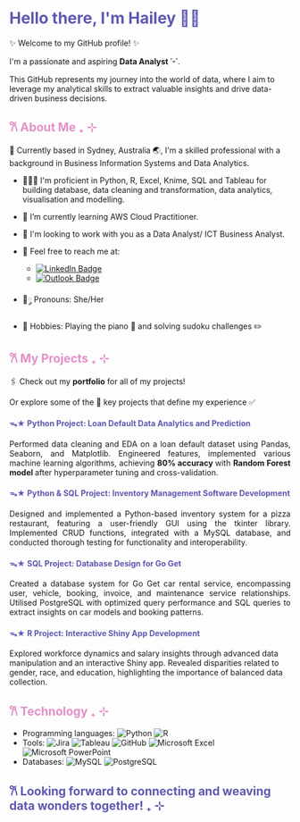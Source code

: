 # <span style="color: #5D59AF">Hello there, I'm Hailey 👋🏻 </span>



✨ Welcome to my GitHub profile! ✨

I'm a passionate and aspiring **Data Analyst ˙ᵕ˙**. 

This GitHub represents my journey into the world of data, where I aim to leverage my analytical skills to extract valuable insights and drive data-driven business decisions.


## <span style="color: #E390C8"> 𐙚 About Me ₊ ⊹ </span>

📍 Currently based in Sydney, Australia 🌏, I'm a skilled professional with a background in Business Information Systems and Data Analytics. 
- 👩🏻‍💻 I'm proficient in Python, R, Excel, Knime, SQL and Tableau for building database, data cleaning and transformation, data analytics, visualisation and modelling.
- 🌱 I’m currently learning AWS Cloud Practitioner.
- 💬 I'm looking to work with you as a Data Analyst/ ICT Business Analyst.
- 📨 Feel free to reach me at: 
    - [![LinkedIn Badge](https://img.shields.io/badge/%20-nhatha--huynh%20-%230A66C2?style=for-the-badge&logo=linkedin&logoColor=white&labelColor=%230A66C2&color=%2341495E)](https://www.linkedin.com/in/nhathahuynh/)
    - [![Outlook Badge](https://img.shields.io/badge/%20-hnhaa00%40gmail.com%20-%230078D4?style=for-the-badge&logo=microsoftoutlook&logoColor=white&labelColor=%230078D4&color=%2341495E)](mailto:hnhaa00@gmail.com)

- 🎀༘ Pronouns: She/Her
- 🧸 Hobbies: Playing the piano 🎹 and solving sudoku challenges ✏️

## <span style="color: #E390C8"> 𐙚 My Projects ₊ ⊹ </span>
🖇️ Check out my **portfolio** for all of my projects!

Or explore some of the 🔑 key projects that define my experience ✅

#### <span style="color: #5D59AF">  ᯓ★ Python Project: Loan Default Data Analytics and Prediction  </span>

<div style="text-align: justify;">
Performed data cleaning and EDA on a loan default dataset using Pandas, Seaborn, and Matplotlib. Engineered features, implemented various machine learning algorithms, achieving <strong> 80% accuracy </strong> with <strong> Random Forest model </strong> after hyperparameter tuning and cross-validation.
</div>




#### <span style="color: #5D59AF">  ᯓ★ Python & SQL Project: Inventory Management Software Development  </span>

<div style="text-align: justify;">
Designed and implemented a Python-based inventory system for a pizza restaurant, featuring a user-friendly GUI using the tkinter library. Implemented CRUD functions, integrated with a MySQL database, and conducted thorough testing for functionality and interoperability.
</div>

#### <span style="color: #5D59AF">  ᯓ★ SQL Project: Database Design for Go Get </span>

<div style="text-align: justify;">
Created a database system for Go Get car rental service, encompassing user, vehicle, booking, invoice, and maintenance service relationships. Utilised PostgreSQL with optimized query performance and SQL queries to extract insights on car models and booking patterns.
</div>

#### <span style="color: #5D59AF">  ᯓ★ R Project: Interactive Shiny App Development </span>

Explored workforce dynamics and salary insights through advanced data manipulation and an interactive Shiny app. Revealed disparities related to gender, race, and education, highlighting the importance of balanced data collection. 

## <span style="color: #E390C8"> 𐙚 Technology ₊ ⊹ </span>

- Programming languages: ![Python](https://img.shields.io/badge/-Python-3776AB?style=flat&logo=python&logoColor=white) ![R](https://img.shields.io/badge/-R-276DC3?style=flat&logo=r&logoColor=white)
- Tools: ![Jira](https://img.shields.io/badge/-Jira-0052CC?style=flat&logo=jira&logoColor=white) ![Tableau](https://img.shields.io/badge/-Tableau-E97627?style=flat&logo=tableau&logoColor=white) ![GitHub](https://img.shields.io/badge/-GitHub-181717?style=flat&logo=github) ![Microsoft Excel](https://img.shields.io/badge/-Microsoft%20Excel-217346?style=flat&logo=microsoft-excel&logoColor=white) ![Microsoft PowerPoint](https://img.shields.io/badge/-Microsoft%20PowerPoint-B7472A?style=flat&logo=microsoft-powerpoint&logoColor=white) 
- Databases: ![MySQL](https://img.shields.io/badge/-MySQL-4479A1?style=flat&logo=mysql&logoColor=white) ![PostgreSQL](https://img.shields.io/badge/-PostgreSQL-4169E1?style=flat&logo=postgresql&logoColor=white)

## <span style="color: #5D59AF"> 𐙚 Looking forward to connecting and weaving data wonders together! ₊ ⊹ </span>
